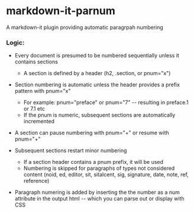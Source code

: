 # markdown-it-parnum
A markdown-it plugin providing automatic paragrpah numbering


### Logic:

 * Every document is presumed to be numbered sequentially unless it contains sections
    * A section is defined by a header (h2, .section, or pnum="x")  
    
 * Section numbering is automatic unless the header provides a prefix pattern with pnum="x"
    * For example: pnum="preface" or pnum="7" -- resulting in preface.1 or 7.1 etc
    * If the pnum is numeric, subsequent sections are automatically incremented
    
 * A section can pause numbering with pnum="+" or resume with pnum="+"
 
 * Subsequent sections restart minor numbering
    * If a section header contains a pnum prefix, it will be used   
    * Numbering is skipped for paragraphs of types not considered content
       (noid, ed, editor, sit, sitalcent, sig, signature, date, note, ref, reference)

 * Paragraph numering is added by inserting the the number as a num attribute in the output html -- which you can parse out or display with CSS
